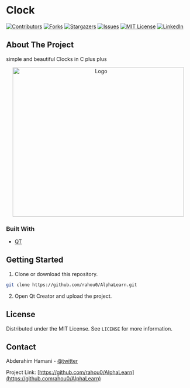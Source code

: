 # Clock
 
[![Contributors][contributors-shield]][contributors-url]
[![Forks][forks-shield]][forks-url]
[![Stargazers][stars-shield]][stars-url]
[![Issues][issues-shield]][issues-url]
[![MIT License][license-shield]][license-url]
[![LinkedIn][linkedin-shield]][linkedin-url]


## About The Project

simple and beautiful Clocks in C plus plus
<p align="center">
  <a href="https://github.com/rahou0/AlphaLearn">
    <img src="https://github.com/rahou0/Clock-in-c-/blob/master/Clockpicture.png" alt="Logo" width="468.5" height="408">
  </a>
  </p>

### Built With
* [QT](https://www.qt.io/)

<!-- GETTING STARTED -->
## Getting Started
1. Clone or download this repository.
```sh
git clone https://github.com/rahou0/AlphaLearn.git
```
2. Open Qt Creator and upload the project.
  
<!-- LICENSE -->
## License

Distributed under the MIT License. See `LICENSE` for more information.

<!-- CONTACT -->
## Contact

Abderahim Hamani - [@twitter](https://twitter.com/HamaniAbderahi1) 

Project Link: [https://github.com/rahou0/AlphaLearn](https://github.comrahou0/AlphaLearn)


<!-- MARKDOWN LINKS & IMAGES -->
[contributors-shield]: https://img.shields.io/github/contributors/rahou0/Clock-in-c-.svg?style=flat-square
[contributors-url]: https://github.com/rahou0/Clock-in-c-/graphs/contributors
[forks-shield]: https://img.shields.io/github/forks/rahou0/Clock-in-c-.svg?style=flat-square
[forks-url]: https://github.com/rahou0/Clock-in-c-/network/members
[stars-shield]: https://img.shields.io/github/stars/rahou0/Clock-in-c-.svg?style=flat-square
[stars-url]: https://github.com/rahou0/Clock-in-c-/stargazers
[issues-shield]: https://img.shields.io/github/issues/rahou0/Clock-in-c-.svg?style=flat-square
[issues-url]: https://github.com/rahou0/Clock-in-c-/issues
[license-shield]: https://img.shields.io/github/license/rahou0/Clock-in-c-.svg?style=flat-square
[license-url]: https://github.com/rahou0/AlphaLearn/blob/master/LICENSE.txt
[linkedin-shield]: https://img.shields.io/badge/-LinkedIn-black.svg?style=flat-square&logo=linkedin&colorB=555
[linkedin-url]: https://linkedin.com/in/hamani0abderahim/
[product-screenshot]: images/screenshot.png

